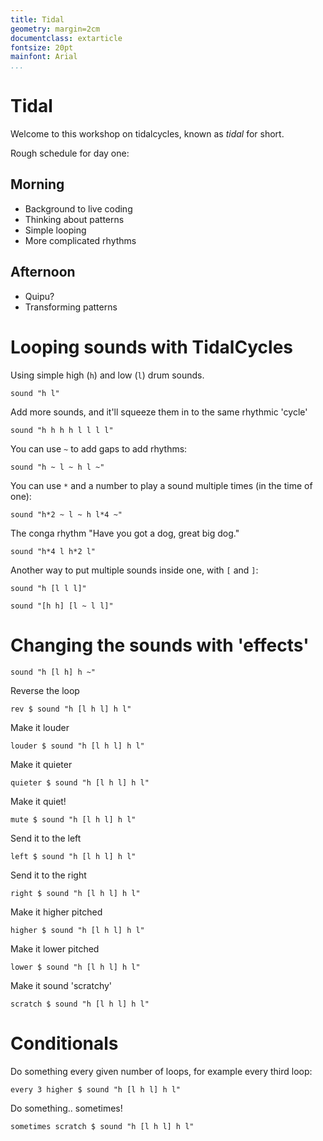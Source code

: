 ```yaml
---
title: Tidal
geometry: margin=2cm
documentclass: extarticle
fontsize: 20pt 
mainfont: Arial
...
```


# Tidal

Welcome to this workshop on tidalcycles, known as *tidal* for short.

Rough schedule for day one:

## Morning

* Background to live coding
* Thinking about patterns
* Simple looping
* More complicated rhythms

## Afternoon

* Quipu?
* Transforming patterns

# Looping sounds with TidalCycles

Using simple high (`h`) and low (`l`) drum sounds.

```
sound "h l"
```

Add more sounds, and it'll squeeze them in to the same rhythmic 'cycle'

```
sound "h h h h l l l l"
```

You can use `~` to add gaps to add rhythms:

```
sound "h ~ l ~ h l ~"
```

You can use `*` and a number to play a sound multiple times (in the
time of one):

```
sound "h*2 ~ l ~ h l*4 ~"
```

The conga rhythm "Have you got a dog, great big dog."

```
sound "h*4 l h*2 l"
```

Another way to put multiple sounds inside one, with `[` and `]`:

```
sound "h [l l l]"

sound "[h h] [l ~ l l]"
```

# Changing the sounds with 'effects'


```
sound "h [l h] h ~"
```

Reverse the loop

```
rev $ sound "h [l h l] h l"
```

Make it louder
```
louder $ sound "h [l h l] h l"
```

Make it quieter
```
quieter $ sound "h [l h l] h l"
```

Make it quiet!
```
mute $ sound "h [l h l] h l"
```

Send it to the left
```
left $ sound "h [l h l] h l"
```

Send it to the right
```
right $ sound "h [l h l] h l"
```

Make it higher pitched
```
higher $ sound "h [l h l] h l"
```

Make it lower pitched
```
lower $ sound "h [l h l] h l"
```

Make it sound 'scratchy'
```
scratch $ sound "h [l h l] h l"
```

# Conditionals

Do something every given number of loops, for example every third loop:
```
every 3 higher $ sound "h [l h l] h l"
```

Do something.. sometimes!
```
sometimes scratch $ sound "h [l h l] h l"
```

